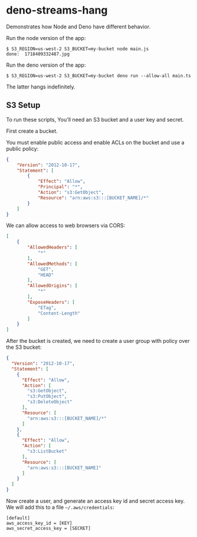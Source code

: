 # deno-streams-hang
Demonstrates how Node and Deno have different behavior.

Run the node version of the app:
```
$ S3_REGION=us-west-2 S3_BUCKET=my-bucket node main.js
done:  1718409332487.jpg
```

Run the deno version of the app:
```
$ S3_REGION=us-west-2 S3_BUCKET=my-bucket deno run --allow-all main.ts
```

The latter hangs indefinitely.

## S3 Setup

To run these scripts, You'll need an S3 bucket and a user key and secret.

First create a bucket.

You must enable public access and enable ACLs on the bucket and use a public policy:
```json
{
    "Version": "2012-10-17",
    "Statement": [
        {
            "Effect": "Allow",
            "Principal": "*",
            "Action": "s3:GetObject",
            "Resource": "arn:aws:s3:::[BUCKET_NAME]/*"
        }
    ]
}
```

We can allow access to web browsers via CORS:
```json
[
    {
        "AllowedHeaders": [
            "*"
        ],
        "AllowedMethods": [
            "GET",
            "HEAD"
        ],
        "AllowedOrigins": [
            "*"
        ],
        "ExposeHeaders": [
            "ETag",
            "Content-Length"
        ]
    }
]
```

After the bucket is created, we need to create a user group with policy over
the S3 bucket:
```json
{
  "Version": "2012-10-17",
  "Statement": [
    {
      "Effect": "Allow",
      "Action": [
        "s3:GetObject",
        "s3:PutObject",
        "s3:DeleteObject"
      ],
      "Resource": [
        "arn:aws:s3:::[BUCKET_NAME]/*"
      ]
    },
    {
      "Effect": "Allow",
      "Action": [
        "s3:ListBucket"
      ],
      "Resource": [
        "arn:aws:s3:::[BUCKET_NAME]"
      ]
    }
  ]
}
```

Now create a user, and generate an access key id and secret access key.
We will add this to a file `~/.aws/credentials`:
```
[default]
aws_access_key_id = [KEY]
aws_secret_access_key = [SECRET]
```
